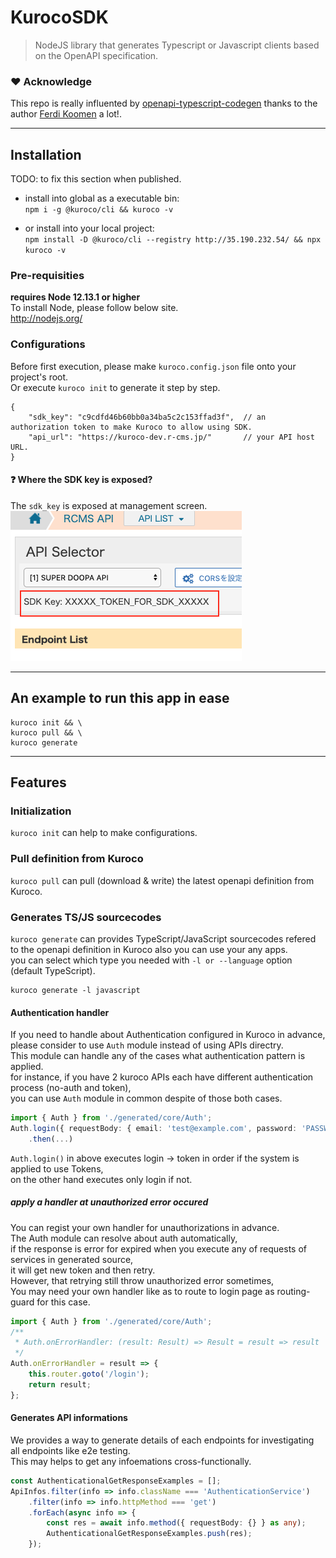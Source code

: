 # KurocoSDK

> NodeJS library that generates Typescript or Javascript clients based on the OpenAPI specification.

### :heart: Acknowledge

This repo is really influented by [openapi-typescript-codegen](https://github.com/ferdikoomen/openapi-typescript-codegen) thanks to the author [Ferdi Koomen](https://github.com/ferdikoomen) a lot!.

---

## Installation

TODO: to fix this section when published.

-   install into global as a executable bin:  
    `npm i -g @kuroco/cli && kuroco -v`

-   or install into your local project:  
    `npm install -D @kuroco/cli --registry http://35.190.232.54/ && npx kuroco -v`

### Pre-requisities

**requires Node 12.13.1 or higher**  
To install Node, please follow below site.  
http://nodejs.org/

### Configurations

Before first execution, please make `kuroco.config.json` file onto your project's root.  
Or execute `kuroco init` to generate it step by step.

```
{
    "sdk_key": "c9cdfd46b60bb0a34ba5c2c153ffad3f",  // an authorization token to make Kuroco to allow using SDK.
    "api_url": "https://kuroco-dev.r-cms.jp/"       // your API host URL.
}
```

#### :question: Where the SDK key is exposed?

The `sdk_key` is exposed at management screen.  
![token](./.github/docs/assets/token.png)

---

## An example to run this app in ease

```
kuroco init && \
kuroco pull && \
kuroco generate
```

---

## Features

### Initialization

`kuroco init` can help to make configurations.

### Pull definition from Kuroco

`kuroco pull` can pull (download & write) the latest openapi definition from Kuroco.

### Generates TS/JS sourcecodes

`kuroco generate` can provides TypeScript/JavaScript sourcecodes refered to the openapi definition in Kuroco also you can use your any apps.  
you can select which type you needed with `-l or --language` option (default TypeScript).

```
kuroco generate -l javascript
```

#### Authentication handler

If you need to handle about Authentication configured in Kuroco in advance,  
please consider to use `Auth` module instead of using APIs directry.  
This module can handle any of the cases what authentication pattern is applied.  
for instance, if you have 2 kuroco APIs each have different authentication process (no-auth and token),  
you can use `Auth` module in common despite of those both cases.

```typescript
import { Auth } from './generated/core/Auth';
Auth.login({ requestBody: { email: 'test@example.com', password: 'PASSWORD' } })
    .then(...)
```

`Auth.login()` in above executes login -> token in order if the system is applied to use Tokens,  
on the other hand executes only login if not.

##### apply a handler at unauthorized error occured

You can regist your own handler for unauthorizations in advance.  
The Auth module can resolve about auth automatically,  
if the response is error for expired when you execute any of requests of services in generated source,  
it will get new token and then retry.   
However, that retrying still throw unauthorized error sometimes,  
You may need your own handler like as to route to login page as routing-guard for this case.

```typescript
import { Auth } from './generated/core/Auth';
/**
 * Auth.onErrorHandler: (result: Result) => Result = result => result
 */
Auth.onErrorHandler = result => {
    this.router.goto('/login');
    return result;
};
```

#### Generates API informations

We provides a way to generate details of each endpoints for investigating all endpoints like e2e testing.  
This may helps to get any infoemations cross-functionally.

```typescript
const AuthenticationalGetResponseExamples = [];
ApiInfos.filter(info => info.className === 'AuthenticationService')
    .filter(info => info.httpMethod === 'get')
    .forEach(async info => {
        const res = await info.method({ requestBody: {} } as any);
        AuthenticationalGetResponseExamples.push(res);
    });
```
